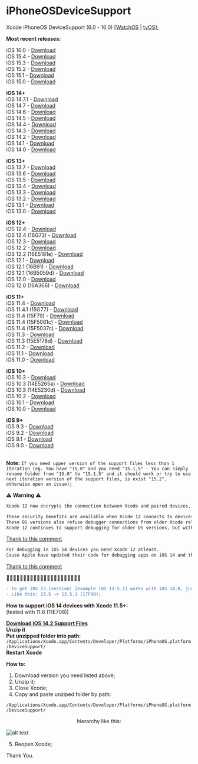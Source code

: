 # iPhoneOSDeviceSupport
Xcode iPhoneOS DeviceSupport (6.0 - 16.0)
[[WatchOS](https://github.com/filsv/watchOSDeviceSupport) | [tvOS](https://github.com/filsv/TVOSDeviceSupport)];

**Most recent releases:**</br>

iOS 16.0 - [Download](https://github.com/filsv/iPhoneOSDeviceSupport/raw/master/16.0.zip) </br>
iOS 15.4 - [Download](https://github.com/filsv/iPhoneOSDeviceSupport/raw/master/15.4.zip) </br>
iOS 15.3 - [Download](https://github.com/filsv/iPhoneOSDeviceSupport/raw/master/15.3.zip) </br>
iOS 15.2 - [Download](https://github.com/filsv/iPhoneOSDeviceSupport/raw/master/15.2.zip) </br>
iOS 15.1 - [Download](https://github.com/filsv/iPhoneOSDeviceSupport/raw/master/15.1%20(19B74).zip) </br>
iOS 15.0 - [Download](https://github.com/filsv/iPhoneOSDeviceSupport/raw/master/15.0.zip) </br>

**iOS 14+**</br>
iOS 14.7.1 - [Download](https://github.com/filsv/iPhoneOSDeviceSupport/raw/master/14.7.1.zip) </br>
iOS 14.7 - [Download](https://github.com/filsv/iPhoneOSDeviceSupport/raw/master/14.7.zip) </br>
iOS 14.6 - [Download](https://github.com/filsv/iPhoneOSDeviceSupport/raw/master/14.6.zip) </br>
iOS 14.5 - [Download](https://github.com/filsv/iPhoneOSDeviceSupport/raw/master/14.5.zip) </br>
iOS 14.4 - [Download](https://github.com/filsv/iPhoneOSDeviceSupport/raw/master/14.4.zip) </br>
iOS 14.3 - [Download](https://github.com/filsv/iPhoneOSDeviceSupport/raw/master/14.3.zip) </br>
iOS 14.2 - [Download](https://github.com/filsv/iPhoneOSDeviceSupport/raw/master/14.2.zip) </br>
iOS 14.1 - [Download](https://github.com/filsv/iPhoneOSDeviceSupport/raw/master/14.1.zip) </br>
iOS 14.0 - [Download](https://github.com/filsv/iPhoneOSDeviceSupport/raw/master/14.0.zip) </br>

**iOS 13+**</br>
iOS 13.7 - [Download](https://github.com/filsv/iPhoneOSDeviceSupport/raw/master/13.7.zip) </br>
iOS 13.6 - [Download](https://github.com/filsv/iPhoneOSDeviceSupport/raw/master/13.6.zip) </br>
iOS 13.5 - [Download](https://github.com/filsv/iPhoneOSDeviceSupport/raw/master/13.5.zip) </br>
iOS 13.4 - [Download](https://github.com/filsv/iPhoneOSDeviceSupport/raw/master/13.4.zip) </br>
iOS 13.3 - [Download](https://github.com/filsv/iPhoneOSDeviceSupport/raw/master/13.3.zip) </br>
iOS 13.2 - [Download](https://github.com/filsv/iPhoneOSDeviceSupport/raw/master/13.2.zip) </br>
iOS 13.1 - [Download](https://github.com/filsv/iPhoneOSDeviceSupport/raw/master/13.1.zip) </br>
iOS 13.0 - [Download](https://github.com/filsv/iPhoneOSDeviceSupport/raw/master/13.0.zip) </br>

**iOS 12+**</br>
iOS 12.4 - [Download](https://github.com/filsv/iPhoneOSDeviceSupport/raw/master/12.4.zip) </br>
iOS 12.4 (16G73) - [Download](https://github.com/filsv/iPhoneOSDeviceSupport/raw/master/12.4%20(16G73).zip) </br>
iOS 12.3 - [Download](https://github.com/filsv/iPhoneOSDeviceSupport/raw/master/12.3.zip) </br>
iOS 12.2 - [Download](https://github.com/filsv/iPhoneOSDeviceSupport/raw/master/12.2.zip) </br>
iOS 12.2 (16E5181e) - [Download](https://github.com/filsv/iPhoneOSDeviceSupport/raw/master/12.1%20(16B91).zip) </br>
iOS 12.1 - [Download](https://github.com/filsv/iPhoneOSDeviceSupport/raw/master/12.1.zip) </br>
iOS 12.1 (16B91) - [Download](https://github.com/filsv/iPhoneOSDeviceSupport/raw/master/12.1%20(16B91).zip) </br>
iOS 12.1 (16B5059d) - [Download](https://github.com/filsv/iPhoneOSDeviceSupport/raw/master/12.1%20(16B5059d).zip) </br>
iOS 12.0 - [Download](https://github.com/filsv/iPhoneOSDeviceSupport/raw/master/12.0.zip) </br>
iOS 12.0 (16A366) - [Download](https://github.com/filsv/iPhoneOSDeviceSupport/raw/master/12.0%20(16A366).zip) </br>

**iOS 11+**</br>
iOS 11.4 - [Download](https://github.com/filsv/iPhoneOSDeviceSupport/raw/master/11.4.zip) </br>
iOS 11.4.1 (15G77) - [Download](https://github.com/filsv/iPhoneOSDeviceSupport/raw/master/11.4.1%20(15G77).zip) </br>
iOS 11.4 (15F79) - [Download](https://github.com/filsv/iPhoneOSDeviceSupport/raw/master/11.4%20(15F79).zip) </br>
iOS 11.4 (15F5061c) - [Download](https://github.com/filsv/iPhoneOSDeviceSupport/raw/master/11.4%20(15F5061c).zip) </br>
iOS 11.4 (15F5037c) - [Download](https://github.com/filsv/iPhoneOSDeviceSupport/raw/master/11.4%20(15F5037c).zip) </br>
iOS 11.3 - [Download](https://github.com/filsv/iPhoneOSDeviceSupport/raw/master/11.3.zip) </br>
iOS 11.3 (15E5178d) - [Download](https://github.com/filsv/iPhoneOSDeviceSupport/raw/master/11.3%20(15E5178d).zip) </br>
iOS 11.2 - [Download](https://github.com/filsv/iPhoneOSDeviceSupport/raw/master/11.2.zip) </br>
iOS 11.1 - [Download](https://github.com/filsv/iPhoneOSDeviceSupport/raw/master/11.1.zip) </br>
iOS 11.0 - [Download](https://github.com/filsv/iPhoneOSDeviceSupport/raw/master/11.0.zip) </br>

**iOS 10+**</br>
iOS 10.3 - [Download](https://github.com/filsv/iPhoneOSDeviceSupport/raw/master/10.3.zip) </br>
iOS 10.3 (14E5265a) - [Download](https://github.com/filsv/iPhoneOSDeviceSupport/raw/master/10.3%20(14E5265a).zip) </br>
iOS 10.3 (14E5230d) - [Download](https://github.com/filsv/iPhoneOSDeviceSupport/raw/master/10.3%20(14E5230d).zip) </br>
iOS 10.2 - [Download](https://github.com/filsv/iPhoneOSDeviceSupport/raw/master/10.2.zip) </br>
iOS 10.1 - [Download](https://github.com/filsv/iPhoneOSDeviceSupport/raw/master/10.1.zip) </br>
iOS 10.0 - [Download](https://github.com/filsv/iPhoneOSDeviceSupport/raw/master/10.0.zip) </br>


**iOS 9+**</br>
iOS 9.3 - [Download](https://github.com/filsv/iPhoneOSDeviceSupport/raw/master/9.3.zip) </br>
iOS 9.2 - [Download](https://github.com/filsv/iPhoneOSDeviceSupport/raw/master/9.2.zip) </br>
iOS 9.1 - [Download](https://github.com/filsv/iPhoneOSDeviceSupport/raw/master/9.1.zip) </br>
iOS 9.0 - [Download](https://github.com/filsv/iPhoneOSDeviceSupport/raw/master/9.0.zip) </br>
</br>

**Note:**
`
If you need upper version of the support files less than 1 iteration (eg. You have "15.0" and you need "15.1.5" - You can simply rename folder from "15.0" to "15.1.5" and it should work or try to use next iteration version of the support files, is exist "15.2", otherwise open an issue);
`

⚠️  **Warning** ⚠️
</br>
```diff
Xcode 12 now encrypts the connection between Xcode and paired devices, protecting against an attacker in a privileged network position executing arbitrary code on connected iOS, iPadOS, watchOS, or tvOS devices during a remote debug session. (60386733)

These security benefits are available when Xcode 12 connects to devices running iOS 14, iPadOS 14, watchOS 7, tvOS 14, or later versions. 
These OS versions also refuse debugger connections from older Xcode releases. 
Xcode 12 continues to support debugging for older OS versions, but without the new encryption. 
```
[Thank to this comment](https://github.com/filsv/iPhoneOSDeviceSupport/issues/69#issuecomment-694508149) </br>

```diff
For debugging in iOS 14 devices you need Xcode 12 atleast. 
Cause Apple have updated their code for debugging apps on iOS 14 and that is not compatible on older version of Xcode.
```
[Thank to this comment](https://github.com/filsv/iPhoneOSDeviceSupport/issues/76#issuecomment-735321146)

🚩🚩🚩🚩🚩🚩🚩🚩🚩🚩🚩🚩🚩🚩🚩🚩🚩🚩🚩🚩🚩🚩
```diff
- To get iOS 13.(version) [example iOS 13.5.1] works with iOS 14.0, just rename a folder.
- Like this: 13.5 ~> 13.5.1 (17F80);
```

**How to support iOS 14 devices with Xcode 11.5+:**</br> (tested with 11.6 (11E708))

**[Download iOS 14.2 Support Files](https://github.com/filsv/iPhoneOSDeviceSupport/raw/master/14.2.zip)** </br>
**Unzip it**</br>
**Put unzipped folder into path:**</br>
```/Applications/Xcode.app/Contents/Developer/Platforms/iPhoneOS.platform/DeviceSupport/```</br>
**Restart Xcode**</br>

**How to:**

1) Download version you need listed above;
2) Unzip it;
3) Close Xcode;
4) Copy and paste unziped folder by path:

```/Applications/Xcode.app/Contents/Developer/Platforms/iPhoneOS.platform/DeviceSupport/```

<p align="center">hierarchy like this:</p>

![alt text](https://github.com/filsv/iPhoneOSDeviceSupport/raw/master/Screen%20Shot%202019-08-02%20at%2015.09.55.png)

5) Reopen Xcode;

Thank You.
